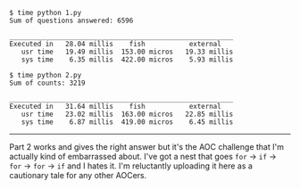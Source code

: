 ```
$ time python 1.py
Sum of questions answered: 6596

________________________________________________________
Executed in   28.04 millis    fish           external 
   usr time   19.49 millis  153.00 micros   19.33 millis 
   sys time    6.35 millis  422.00 micros    5.93 millis
```

```
$ time python 2.py
Sum of counts: 3219

________________________________________________________
Executed in   31.64 millis    fish           external 
   usr time   23.02 millis  163.00 micros   22.85 millis 
   sys time    6.87 millis  419.00 micros    6.45 millis
```

---

Part 2 works and gives the right answer but it's the AOC challenge that I'm actually kind of embarrassed about. I've got a nest that goes `for` -> `if` -> `for` -> `for` -> `if` and I hates it. I'm reluctantly uploading it here as a cautionary tale for any other AOCers.
